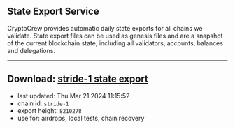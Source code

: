 ## State Export Service
CryptoCrew provides automatic daily state exports for all chains we validate. State export files can be used as genesis files and are a snapshot of the current blockchain state, including all validators, accounts, balances and delegations.

---
**Download: [stride-1 state export](https://dl-eu2.ccvalidators.com/SERVICE/stride/stride-1_export_8210278.json)**
---

- last updated: Thu Mar 21 2024 11:15:52
- chain id: `stride-1`
- export height: `8210278`
- use for: airdrops, local tests, chain recovery
